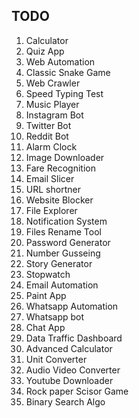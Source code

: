 ## TODO
1. Calculator
2. Quiz App
3. Web Automation
4. Classic Snake Game
5. Web Crawler
6. Speed Typing Test
7. Music Player
8. Instagram Bot
9. Twitter Bot
10. Reddit Bot
11. Alarm Clock
12. Image Downloader
13. Fare Recognition
14. Email Slicer
15. URL shortner
16. Website Blocker
17. File Explorer
18. Notification System
19. Files Rename Tool
20. Password Generator
21. Number Gusseing
22. Story Generator
23. Stopwatch
24. Email Automation
25. Paint App
26. Whatsapp Automation
27. Whatsapp bot
28. Chat App
29. Data Traffic Dashboard
30. Advanced Calculator
31. Unit Converter
32. Audio Video Converter
33. Youtube Downloader
34. Rock paper Scisor Game
35. Binary Search Algo